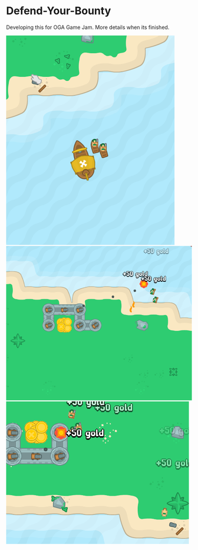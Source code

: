# Defend-Your-Bounty
Developing this for OGA Game Jam. More details when its finished.

![Boat Landing](https://github.com/CorbinStark/Defend-Your-Bounty/blob/master/Previews/boat1.png)
![Defending the Bounty!](https://github.com/CorbinStark/Defend-Your-Bounty/blob/master/Previews/gameplay1.png)
![A Siege of a Lifetime](https://github.com/CorbinStark/Defend-Your-Bounty/blob/master/Previews/gameplay2.png)
